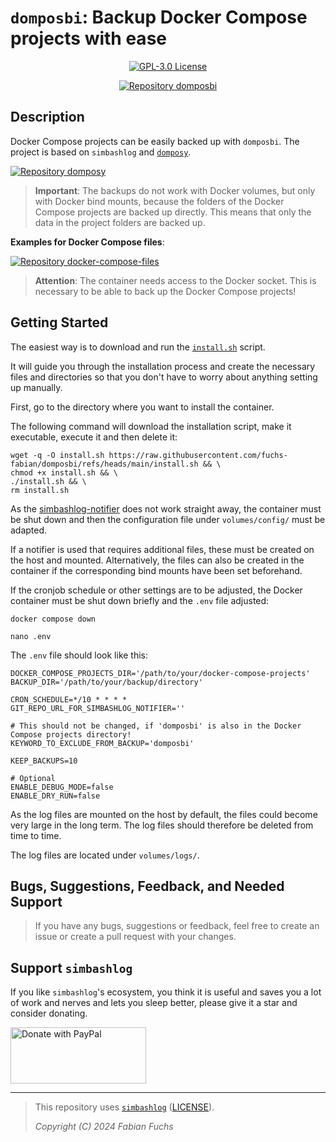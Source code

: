 # `domposbi`: Backup Docker Compose projects with ease

<p align="center">
  <a href="./LICENSE">
    <img alt="GPL-3.0 License" src="https://img.shields.io/badge/GitHub-GPL--3.0-informational">
  </a>
</p>

<div align="center">
  <a href="https://github.com/fuchs-fabian/domposbi">
    <img src="https://github-readme-stats.vercel.app/api/pin/?username=fuchs-fabian&repo=domposbi&theme=holi&hide_border=true&border_radius=10" alt="Repository domposbi"/>
  </a>
</div>

## Description

Docker Compose projects can be easily backed up with `domposbi`. The project is based on `simbashlog` and [`domposy`](https://github.com/fuchs-fabian/domposy).

<div align="left">
  <a href="https://github.com/fuchs-fabian/domposy">
    <img src="https://github-readme-stats.vercel.app/api/pin/?username=fuchs-fabian&repo=domposy&theme=holi&hide_border=true&border_radius=10" alt="Repository domposy"/>
  </a>
</div>

> **Important**: The backups do not work with Docker volumes, but only with Docker bind mounts, because the folders of the Docker Compose projects are backed up directly. This means that only the data in the project folders are backed up.

**Examples for Docker Compose files**:

<a href="https://github.com/fuchs-fabian/docker-compose-files">
  <img src="https://github-readme-stats.vercel.app/api/pin/?username=fuchs-fabian&repo=docker-compose-files&theme=holi&hide_border=true&border_radius=10" alt="Repository docker-compose-files"/>
</a>

> **Attention**: The container needs access to the Docker socket. This is necessary to be able to back up the Docker Compose projects!

## Getting Started

The easiest way is to download and run the [`install.sh`](./install.sh) script.

It will guide you through the installation process and create the necessary files and directories so that you don't have to worry about anything setting up manually.

First, go to the directory where you want to install the container.

The following command will download the installation script, make it executable, execute it and then delete it:

```shell
wget -q -O install.sh https://raw.githubusercontent.com/fuchs-fabian/domposbi/refs/heads/main/install.sh && \
chmod +x install.sh && \
./install.sh && \
rm install.sh
```

As the [simbashlog-notifier](https://github.com/fuchs-fabian/simbashlog-notifiers) does not work straight away, the container must be shut down and then the configuration file under `volumes/config/` must be adapted.

If a notifier is used that requires additional files, these must be created on the host and mounted. Alternatively, the files can also be created in the container if the corresponding bind mounts have been set beforehand.

If the cronjob schedule or other settings are to be adjusted, the Docker container must be shut down briefly and the `.env` file adjusted:

```shell
docker compose down
```

```shell
nano .env
```

The `.env` file should look like this:

```plain
DOCKER_COMPOSE_PROJECTS_DIR='/path/to/your/docker-compose-projects'
BACKUP_DIR='/path/to/your/backup/directory'

CRON_SCHEDULE=*/10 * * * *
GIT_REPO_URL_FOR_SIMBASHLOG_NOTIFIER=''

# This should not be changed, if 'domposbi' is also in the Docker Compose projects directory!
KEYWORD_TO_EXCLUDE_FROM_BACKUP='domposbi'

KEEP_BACKUPS=10

# Optional
ENABLE_DEBUG_MODE=false
ENABLE_DRY_RUN=false
```

As the log files are mounted on the host by default, the files could become very large in the long term. The log files should therefore be deleted from time to time.

The log files are located under `volumes/logs/`.

## Bugs, Suggestions, Feedback, and Needed Support

> If you have any bugs, suggestions or feedback, feel free to create an issue or create a pull request with your changes.

## Support `simbashlog`

If you like `simbashlog`'s ecosystem, you think it is useful and saves you a lot of work and nerves and lets you sleep better, please give it a star and consider donating.

<a href="https://www.paypal.com/donate/?hosted_button_id=4G9X8TDNYYNKG" target="_blank">
  <!--
    https://github.com/stefan-niedermann/paypal-donate-button
  -->
  <img src="https://raw.githubusercontent.com/stefan-niedermann/paypal-donate-button/master/paypal-donate-button.png" style="height: 90px; width: 217px;" alt="Donate with PayPal"/>
</a>

---

> This repository uses [`simbashlog`](https://github.com/fuchs-fabian/simbashlog) ([LICENSE](https://github.com/fuchs-fabian/simbashlog/blob/main/LICENSE)).
>
> *Copyright (C) 2024 Fabian Fuchs*
